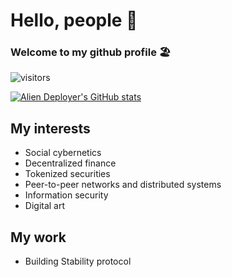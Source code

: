 # Hello, people 👋
### Welcome to my github profile :beach_umbrella:
![visitors](https://visitor-badge.deta.dev/badge?page_id=a17/a17)

[![Alien Deployer's GitHub stats](https://github-readme-stats.vercel.app/api?username=a17&hide=stars&count_private=true&theme=blue-green)](https://github.com/anuraghazra/github-readme-stats)

## My interests
* Social cybernetics
* Decentralized finance
* Tokenized securities
* Peer-to-peer networks and distributed systems
* Information security
* Digital art

## My work
* Building Stability protocol

<!--
**a17/a17** is a ✨ _special_ ✨ repository because its `README.md` (this file) appears on your GitHub profile.

Here are some ideas to get you started:

- 🔭 I’m currently working on ...
- 🌱 I’m currently learning ...
- 👯 I’m looking to collaborate on ...
- 🤔 I’m looking for help with ...
- 💬 Ask me about ...
- 📫 How to reach me: ...
- 😄 Pronouns: ...
- ⚡ Fun fact: ...
-->
